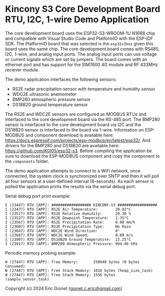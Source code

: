 
# Kincony S3 Core Development Board RTU, I2C, 1-wire Demo Application
The core development board uses the ESP32-S3-WROOM-1U N16R8 chip and compatible with Visual Studio Code and PlatformIO with the ESP-IDF SDK.  The PlatformIO board that was selected is the `esp32s3box` given this board uses the same chip.  The core development board comes with RS485, I2C, 1-wire, and analog input ports.  The analog input ports can use voltage or current signals which are set by jumpers. The board comes with an ethernet port and has support for the SIM7600 4G module and RF 433MHz reciever module.

The demo application interfaces the following sensors:
- RS2E radar precipitation sensor with temperature and humidity sensor
- WDC2E ultrasonic anemometer
- BMP280 atmospheric pressure sensor
- DS18B20 ground temperature sensor

The RS2E and WDC2E sensors are configured as MODBUS RTUs and interfaced to the core development board via the RS-485 port.  The BMP280 sensor is interfaced to the core development board via I2C and the DS18B20 sensor is interfaced to the board via 1-wire.  Information on ESP-MODBUS and component download is available here: https://docs.espressif.com/projects/esp-modbus/en/latest/esp32/.  And drivers for the BMP280 and DS18B20 are available here: https://github.com/K0I05/esp32-s3.  Before compiling the application be sure to download the ESP-MODBUS component and copy the component to the `components` folder.

The demo application attempts to connect to a WiFi network, once connected, the system clock is synchronized over SNTP and then it will poll all four sensors at a user-defined interval (6-seconds).  As each sensor is polled the application prints the results via the serial debug port.

Serial debug port print example:
```
E (23447) RTU [APP]: ################## KINCONY-S3 ##################
I (23477) RTU [APP]: RS2E Air Temperature:        20.93°C
I (23517) RTU [APP]: RS2E Relative Humidity:      29.30 %
I (23527) RTU [APP]: RS2E Dewpoint Temperature:   2.35°C
I (23567) RTU [APP]: RS2E Precipitation Rate:     0.00 mm/h
I (23607) RTU [APP]: RS2E Precipitation Type:     No Rain
I (23647) RTU [APP]: WDC2E Wind Direction:        0°
I (23687) RTU [APP]: WDC2E Wind Speed:            0.00 m/s
I (23907) RTU [APP]: DS18B20 Ground Temperature:  22.25°C
I (23917) RTU [APP]: BMP280 Atmospheric Pressure: 994.46 hPa
```

Periodic memory probing example:
```
W (27447) RTU [APP]: Free Memory:       250940 bytes (0 bytes Consumed)
W (27447) RTU [APP]: Free Stack Memory: 1016 bytes (heap_size_task)
W (27447) RTU [APP]: Free Stack Memory: 1556 bytes (sample_sensor_task)
```


Copyright (c) 2024 Eric Gionet (gionet.c.eric@gmail.com)